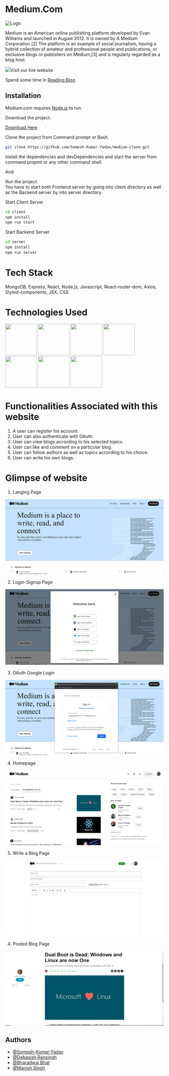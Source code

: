 # Medium.Com

![Logo](https://miro.medium.com/max/8976/1*Ra88BZ-CSTovFS2ZSURBgg.png)

Medium is an American online publishing platform developed by Evan Williams and launched in August 2012. It is owned by A Medium Corporation.[2] The platform is an example of social journalism, having a hybrid collection of amateur and professional people and publications, or exclusive blogs or publishers on Medium,[3] and is regularly regarded as a blog host.

<img src="https://raw.githubusercontent.com/MartinHeinz/MartinHeinz/master/wave.gif" width="25px">Visit our live website

Spend some time in [Reading Blog](https://medium.com/@d_ransingh88/a-cloned-version-of-medium-com-c6f18187cacf)

## Installation

Medium.com requires [Node.js](https://nodejs.org/) to run.

Download the project.

[Download Here](https://github.com/Somesh-Kumar-Yadav/medium-clone/archive/refs/heads/master.zip)


Clone the project from Command prompt or Bash.

```bash
git clone https://github.com/Somesh-Kumar-Yadav/medium-clone.git
```

Install the dependencies and devDependencies and start the server from command propmt or any other command shell.

And

Run the project.  
You have to start both Frontend server by going into client directory as well as the Backend server by into server directory.

Start Client Server
```bash
cd client
npm install
npm run start
```

Start Backend Server
```bash
cd server
npm install
npm run server
```

# Tech Stack

MongoDB, Express, React, Node.js, Javascript, React-router-dom, Axios, Styled-components, JSX, CSS

# Technologies Used

<p float="left">
    <img src="https://devanshusehgal.github.io/portfolio/assets/tags/mongodb.png" width="100" height="100">
    <img src="https://images.tute.io/tute/topic/express-js.png" width="100" height="100">
    <img src="https://yogalayout.com/static/reactnative.4e03ea5d.png" width="100" height="100">
    <img src="https://cdn3.iconfinder.com/data/icons/popular-services-brands/512/node-512.png" width="100" height="100">
    <img src="https://raw.githubusercontent.com/krishaayjois21/krishaayjois21/master/assets/javascript.png" width="100" height="100">
    <img src="https://cdn.pixabay.com/photo/2017/08/05/11/16/logo-2582748_640.png" width="100" height="100">
    <img src="https://cdn.pixabay.com/photo/2017/08/05/11/16/logo-2582747_640.png" width="100" height="100">
 </p>



# Functionalities Associated with this website

1. A user can register his account.
2. User can also authenticate with OAuth.
3. User can view blogs according to his selected topics.
4. User can like and comment on a particular blog.
5. User can follow authors as well as topics according to his choice.
6. User can write his own blogs. 

# Glimpse of website

1. Langing Page

![Landing Page](https://github.com/ManishSinghBhadouria/api/blob/gh-pages/Medium.com-Images/Homepage.png?raw=true)

2. Login-Signup Page

![Login-Signup page](https://github.com/ManishSinghBhadouria/api/blob/gh-pages/Medium.com-Images/Login-Popup-Page.png?raw=true)

3. OAuth Google Login

![OAuth Google](https://github.com/ManishSinghBhadouria/api/blob/gh-pages/Medium.com-Images/Google-Auth-Login-Page.png?raw=true)

4. Homepage

![HomePage](https://github.com/ManishSinghBhadouria/api/blob/gh-pages/Medium.com-Images/Home-Page-After-Login.png?raw=true)

5. Write a Blog Page

![Write](https://github.com/ManishSinghBhadouria/api/blob/gh-pages/Medium.com-Images/Post-Blog-Page.png?raw=true)

4. Posted Blog Page

![Blog Page](https://github.com/ManishSinghBhadouria/api/blob/gh-pages/Medium.com-Images/Posted-Blogs.png?raw=true)

## Authors

- [@Somesh-Kumar-Yadav](https://github.com/Somesh-Kumar-Yadav)
- [@Debasish Ransingh](https://github.com/Ransingh88)
- [@Bharadwaj Bhat](https://github.com/bharadwaj-bhat)
- [@Manish Singh](https://github.com/ManishSinghBhadouria)
